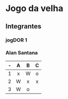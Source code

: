 # Jogo da velha
## Integrantes
### jogDOR 1
### Alan Santana

| -  |  A     | B     | C     |
| -- | :---:  | :---: | :---: |
| 1  | x      | W     | o     |
| 2  | W      | x     | x     |
| 3  | W      | o     |      |